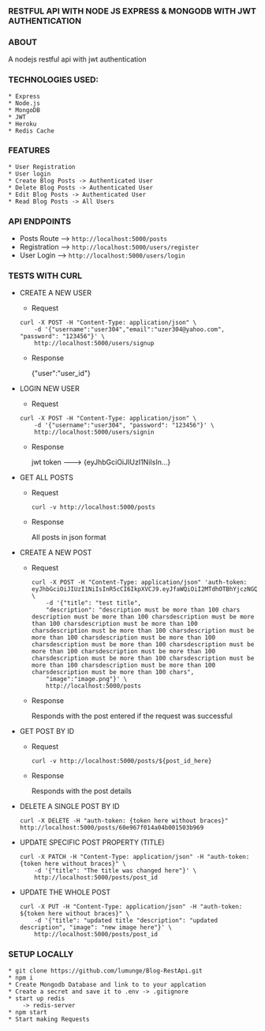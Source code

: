 ### RESTFUL API WITH NODE JS EXPRESS & MONGODB WITH JWT AUTHENTICATION

### ABOUT

A nodejs restful api with jwt authentication

### TECHNOLOGIES USED:

    * Express
    * Node.js
    * MongoDB
    * JWT
    * Heroku
    * Redis Cache

### FEATURES

    * User Registration
    * User login
    * Create Blog Posts -> Authenticated User
    * Delete Blog Posts -> Authenticated User
    * Edit Blog Posts -> Authenticated User
    * Read Blog Posts -> All Users

### API ENDPOINTS

-   Posts Route --> `http://localhost:5000/posts`
-   Registration --> `http://localhost:5000/users/register`
-   User Login --> `http://localhost:5000/users/login`

### TESTS WITH CURL

-   CREATE A NEW USER

    -   Request

    ```curl
    curl -X POST -H "Content-Type: application/json" \
        -d '{"username":"user304","email":"uzer304@yahoo.com", "password": "123456"}' \
        http://localhost:5000/users/signup

    ```

    -   Response

        {"user":"user_id"}

-   LOGIN NEW USER

    -   Request

    ```curl
    curl -X POST -H "Content-Type: application/json" \
        -d '{"username":"user304", "password": "123456"}' \
        http://localhost:5000/users/signin
    ```

    -   Response

        jwt token ---> {eyJhbGciOiJIUzI1NiIsIn...}

-   GET ALL POSTS

    -   Request

        ```curl
        curl -v http://localhost:5000/posts
        ```

    -   Response

        All posts in json format

-   CREATE A NEW POST

    -   Request

        ```curl
        curl -X POST -H "Content-Type: application/json" 'auth-token: eyJhbGciOiJIUzI1NiIsInR5cCI6IkpXVCJ9.eyJfaWQiOiI2MTdhOTBhYjczNGQ0NjBmYzEzODkzZTMiLCJpYXQiOjE2MzU0MjM3Njd9.TyP1HFUGxO6BC7tskBWFS7zIDDDSXQ9TgVimNELmT9Q' \
            -d '{"title": "test title",
            "description": "description must be more than 100 chars description must be more than 100 charsdescription must be more than 100 charsdescription must be more than 100 charsdescription must be more than 100 charsdescription must be more than 100 charsdescription must be more than 100 charsdescription must be more than 100 charsdescription must be more than 100 charsdescription must be more than 100 charsdescription must be more than 100 charsdescription must be more than 100 charsdescription must be more than 100 charsdescription must be more than 100 chars",
            "image":"image.png"}' \
            http://localhost:5000/posts
        ```

    -   Response

        Responds with the post entered if the request was successful

-   GET POST BY ID

    -   Request

        ```curl
        curl -v http://localhost:5000/posts/${post_id_here}
        ```

    -   Response

        Responds with the post details

-   DELETE A SINGLE POST BY ID

    ```curl
    curl -X DELETE -H "auth-token: {token here without braces}"
    http://localhost:5000/posts/60e967f014a04b001503b969
    ```

-   UPDATE SPECIFIC POST PROPERTY (TITLE)

    ```curl
    curl -X PATCH -H "Content-Type: application/json" -H "auth-token: {token here without braces}" \
        -d '{"title": "The title was changed here"}' \
        http://localhost:5000/posts/post_id
    ```

-   UPDATE THE WHOLE POST

    ```curl
    curl -X PUT -H "Content-Type: application/json" -H "auth-token: ${token here without braces}" \
        -d '{"title": "updated title "description": "updated description", "image": "new image here"}' \
        http://localhost:5000/posts/post_id
    ```

### SETUP LOCALLY

    * git clone https://github.com/lumunge/Blog-RestApi.git
    * npm i
    * Create Mongodb Database and link to to your applcation
    * Create a secret and save it to .env -> .gitignore
    * start up redis
        -> redis-server
    * npm start
    * Start making Requests
